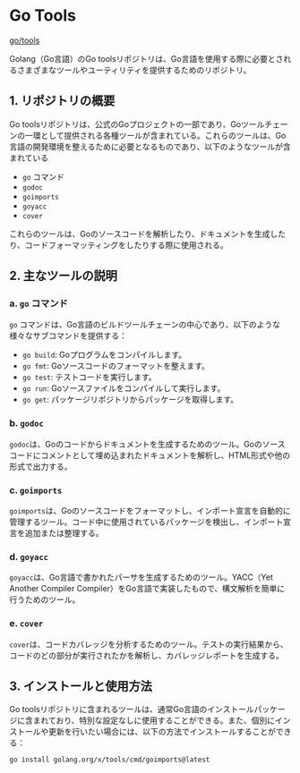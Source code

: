 # Go Tools

[go/tools](https://github.com/golang/tools)

Golang（Go言語）のGo toolsリポジトリは、Go言語を使用する際に必要とされるさまざまなツールやユーティリティを提供するためのリポジトリ。

## 1. リポジトリの概要

Go toolsリポジトリは、公式のGoプロジェクトの一部であり、Goツールチェーンの一環として提供される各種ツールが含まれている。これらのツールは、Go言語の開発環境を整えるために必要となるものであり、以下のようなツールが含まれている

- `go` コマンド
- `godoc`
- `goimports`
- `goyacc`
- `cover`

これらのツールは、Goのソースコードを解析したり、ドキュメントを生成したり、コードフォーマッティングをしたりする際に使用される。

## 2. 主なツールの説明

### a. `go` コマンド

`go` コマンドは、Go言語のビルドツールチェーンの中心であり、以下のような様々なサブコマンドを提供する：

- `go build`: Goプログラムをコンパイルします。
- `go fmt`: Goソースコードのフォーマットを整えます。
- `go test`: テストコードを実行します。
- `go run`: Goソースファイルをコンパイルして実行します。
- `go get`: パッケージリポジトリからパッケージを取得します。

### b. `godoc`

`godoc`は、Goのコードからドキュメントを生成するためのツール。Goのソースコードにコメントとして埋め込まれたドキュメントを解析し、HTML形式や他の形式で出力する。

### c. `goimports`

`goimports`は、Goのソースコードをフォーマットし、インポート宣言を自動的に管理するツール。コード中に使用されているパッケージを検出し、インポート宣言を追加または整理する。

### d. `goyacc`

`goyacc`は、Go言語で書かれたパーサを生成するためのツール。YACC（Yet Another Compiler Compiler）をGo言語で実装したもので、構文解析を簡単に行うためのツール。

### e. `cover`

`cover`は、コードカバレッジを分析するためのツール。テストの実行結果から、コードのどの部分が実行されたかを解析し、カバレッジレポートを生成する。

## 3. インストールと使用方法

Go toolsリポジトリに含まれるツールは、通常Go言語のインストールパッケージに含まれており、特別な設定なしに使用することができる。また、個別にインストールや更新を行いたい場合には、以下の方法でインストールすることができる：

```sh
go install golang.org/x/tools/cmd/goimports@latest
```
